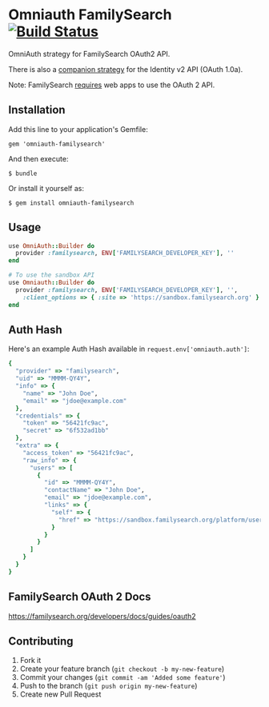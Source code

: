 # Omniauth FamilySearch [![Build Status](https://travis-ci.org/xrkhill/omniauth-familysearch.svg?branch=master)](https://travis-ci.org/xrkhill/omniauth-familysearch)

OmniAuth strategy for FamilySearch OAuth2 API.

There is also a [companion strategy](https://github.com/xrkhill/omniauth-familysearch-identity) for the Identity v2 API (OAuth 1.0a).

Note: FamilySearch [requires](https://familysearch.org/developers/docs/guides/authentication) web apps to use the OAuth 2 API.

## Installation

Add this line to your application's Gemfile:

    gem 'omniauth-familysearch'

And then execute:

    $ bundle

Or install it yourself as:

    $ gem install omniauth-familysearch

## Usage

```ruby
use OmniAuth::Builder do
  provider :familysearch, ENV['FAMILYSEARCH_DEVELOPER_KEY'], ''
end

# To use the sandbox API
use Omniauth::Builder do
  provider :familysearch, ENV['FAMILYSEARCH_DEVELOPER_KEY'], '',
    :client_options => { :site => 'https://sandbox.familysearch.org' }
end
```

## Auth Hash

Here's an example Auth Hash available in `request.env['omniauth.auth']`:

```ruby
{
  "provider" => "familysearch",
  "uid" => "MMMM-QY4Y",
  "info" => {
    "name" => "John Doe",
    "email" => "jdoe@example.com"
  },
  "credentials" => {
    "token" => "56421fc9ac",
    "secret" => "6f532ad1bb"
  },
  "extra" => {
    "access_token" => "56421fc9ac",
    "raw_info" => {
      "users" => [
        {
          "id" => "MMMM-QY4Y",
          "contactName" => "John Doe",
          "email" => "jdoe@example.com",
          "links" => {
            "self" => {
              "href" => "https://sandbox.familysearch.org/platform/users/current?access_token=abc123"
            }
          }
        }
      ]
    }
  }
}
```

## FamilySearch OAuth 2 Docs

https://familysearch.org/developers/docs/guides/oauth2

## Contributing

1. Fork it
2. Create your feature branch (`git checkout -b my-new-feature`)
3. Commit your changes (`git commit -am 'Added some feature'`)
4. Push to the branch (`git push origin my-new-feature`)
5. Create new Pull Request
